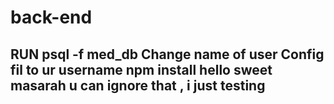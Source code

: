 # back-end

RUN psql -f med_db
Change name of user  Config fil to ur username 
npm install 
hello sweet masarah 
u can ignore that , i just testing
--